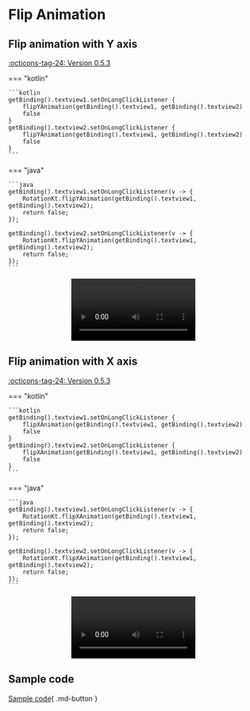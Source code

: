 # Flip Animation

## Flip animation with Y axis

[:octicons-tag-24: Version 0.5.3](https://ave.entropy2020.cn/version/tools/#053)

=== "kotlin"

    ```kotlin
    getBinding().textview1.setOnLongClickListener {
        flipYAnimation(getBinding().textview1, getBinding().textview2)
        false
    }
    getBinding().textview2.setOnLongClickListener {
        flipYAnimation(getBinding().textview1, getBinding().textview2)
        false
    }
    ```

=== "java"

    ```java
    getBinding().textview1.setOnLongClickListener(v -> {
        RotationKt.flipYAnimation(getBinding().textview1, getBinding().textview2);
        return false;
    });

    getBinding().textview2.setOnLongClickListener(v -> {
        RotationKt.flipYAnimation(getBinding().textview1, getBinding().textview2);
        return false;
    });
    ```

<center>
    <video width="250" controls="controls" autoplay="autoplay">
        <source src="../img/flip_y_animation.mp4" type="video/mp4">
    </video>
</center>

## Flip animation with X axis

[:octicons-tag-24: Version 0.5.3](https://ave.entropy2020.cn/version/tools/#053)

=== "kotlin"

    ```kotlin
    getBinding().textview1.setOnLongClickListener {
        flipXAnimation(getBinding().textview1, getBinding().textview2)
        false
    }
    getBinding().textview2.setOnLongClickListener {
        flipXAnimation(getBinding().textview1, getBinding().textview2)
        false
    }
    ```

=== "java"

    ```java
    getBinding().textview1.setOnLongClickListener(v -> {
        RotationKt.flipXAnimation(getBinding().textview1, getBinding().textview2);
        return false;
    });

    getBinding().textview2.setOnLongClickListener(v -> {
        RotationKt.flipXAnimation(getBinding().textview1, getBinding().textview2);
        return false;
    });
    ```

<center>
    <video width="250" controls="controls" autoplay="autoplay">
        <source src="../img/flip_x_animation.mp4" type="video/mp4">
    </video>
</center>

## Sample code

[Sample code](https://github.com/SakurajimaMaii/Android-Vast-Extension/blob/develop/app/src/main/kotlin/com/ave/vastgui/app/activity/anim/FlipAnimActivity.kt){ .md-button }
